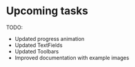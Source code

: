# Upcoming tasks

TODO:

- Updated progress animation
- Updated TextFields
- Updated Toolbars
- Improved documentation with example images
